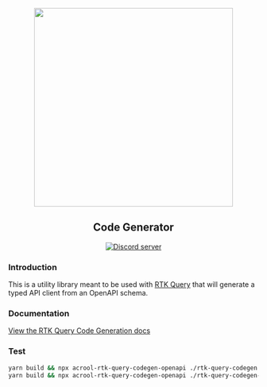 <p align="center">
  <img src="https://raw.githubusercontent.com/rtk-incubator/rtk-query/main/logo.png" width="400" />
</p>
<h2 align="center">
Code Generator
</h2>

<p align="center">
   <a href="https://discord.gg/0ZcbPKXt5bZ6au5t" target="_blank">
    <img src="https://img.shields.io/badge/chat-online-green" alt="Discord server" />
  </a>
</p>

### Introduction

This is a utility library meant to be used with [RTK Query](https://redux-toolkit.js.org/rtk-query/overview) that will generate a typed API client from an OpenAPI schema.

### Documentation

[View the RTK Query Code Generation docs](https://redux-toolkit.js.org/rtk-query/usage/code-generation)

### Test

```bash
yarn build && npx acrool-rtk-query-codegen-openapi ./rtk-query-codegen.config.ts
yarn build && npx acrool-rtk-query-codegen-openapi ./rtk-query-codegen-slice.config.ts
```
